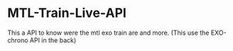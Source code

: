 # MTL-Train-Live-API
This a API to know were the mtl exo train are and more. (This use the EXO-chrono API in the back)
